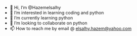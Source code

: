 - 👋 Hi, I’m @Hazemelsalhy
- 👀 I’m interested in learning coding and python
- 🌱 I’m currently learning python
- 💞️ I’m looking to collaborate on python
- 📫 How to reach me by email @ elsalhy.hazem@yahoo.com

<!---
Hazemelsalhy/Hazemelsalhy is a ✨ special ✨ repository because its `README.md` (this file) appears on your GitHub profile.
You can click the Preview link to take a look at your changes.
--->
